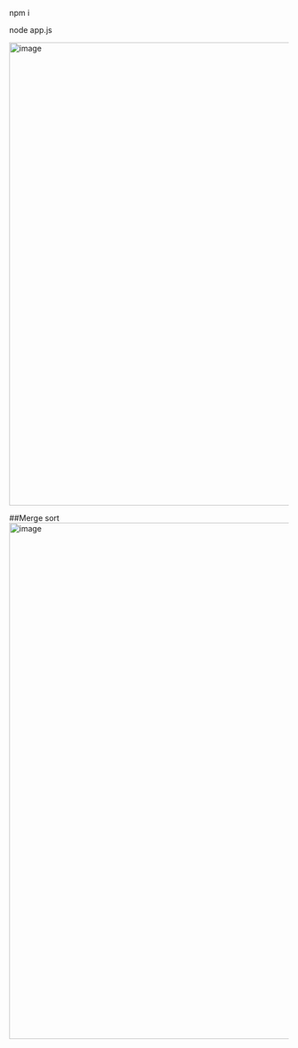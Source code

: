 npm i 

node app.js 

<img width="1229" height="835" alt="image" src="https://github.com/user-attachments/assets/44484577-5bcc-4b9d-8cd7-c1139c59f9e3" />

##Merge sort
<img width="1358" height="931" alt="image" src="https://github.com/user-attachments/assets/6a9852fc-7c34-4986-9692-65e7148116a8" />
